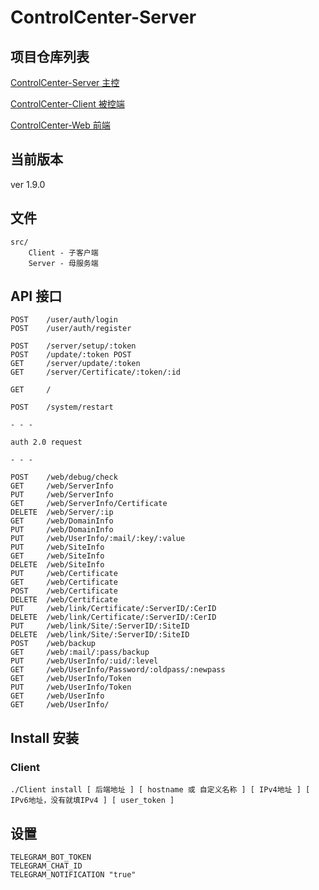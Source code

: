 # ControlCenter-Server

## 项目仓库列表

[ControlCenter-Server 主控](https://github.com/johnpoint/ControlCenter-Server)

[ControlCenter-Client 被控端](https://github.com/johnpoint/ControlCenter-Client)

[ControlCenter-Web 前端](https://github.com/johnpoint/ControlCenter-Web)

## 当前版本

ver 1.9.0

## 文件

``` 
src/
    Client - 子客户端
    Server - 母服务端
```

## API 接口

``` 
POST    /user/auth/login
POST    /user/auth/register

POST    /server/setup/:token
POST    /update/:token POST
GET     /server/update/:token
GET     /server/Certificate/:token/:id

GET     /

POST    /system/restart

- - -

auth 2.0 request

- - -

POST    /web/debug/check
GET     /web/ServerInfo
PUT     /web/ServerInfo
GET     /web/ServerInfo/Certificate
DELETE  /web/Server/:ip
GET     /web/DomainInfo
PUT     /web/DomainInfo
PUT     /web/UserInfo/:mail/:key/:value
PUT     /web/SiteInfo
GET     /web/SiteInfo
DELETE  /web/SiteInfo
PUT     /web/Certificate
GET     /web/Certificate
POST    /web/Certificate
DELETE  /web/Certificate
PUT     /web/link/Certificate/:ServerID/:CerID
DELETE  /web/link/Certificate/:ServerID/:CerID
PUT     /web/link/Site/:ServerID/:SiteID
DELETE  /web/link/Site/:ServerID/:SiteID
POST    /web/backup
GET     /web/:mail/:pass/backup
PUT     /web/UserInfo/:uid/:level
GET     /web/UserInfo/Password/:oldpass/:newpass
GET     /web/UserInfo/Token
PUT     /web/UserInfo/Token
GET     /web/UserInfo
GET     /web/UserInfo/
```

## Install 安装

### Client

``` 
./Client install [ 后端地址 ] [ hostname 或 自定义名称 ] [ IPv4地址 ] [ IPv6地址，没有就填IPv4 ] [ user_token ]
```

## 设置

``` 
TELEGRAM_BOT_TOKEN
TELEGRAM_CHAT_ID
TELEGRAM_NOTIFICATION "true"
```
